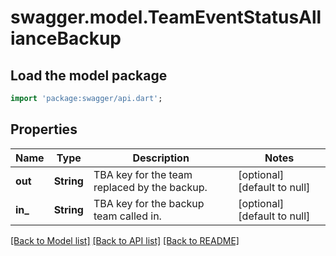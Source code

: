 # swagger.model.TeamEventStatusAllianceBackup

## Load the model package
```dart
import 'package:swagger/api.dart';
```

## Properties
Name | Type | Description | Notes
------------ | ------------- | ------------- | -------------
**out** | **String** | TBA key for the team replaced by the backup. | [optional] [default to null]
**in_** | **String** | TBA key for the backup team called in. | [optional] [default to null]

[[Back to Model list]](../README.md#documentation-for-models) [[Back to API list]](../README.md#documentation-for-api-endpoints) [[Back to README]](../README.md)


